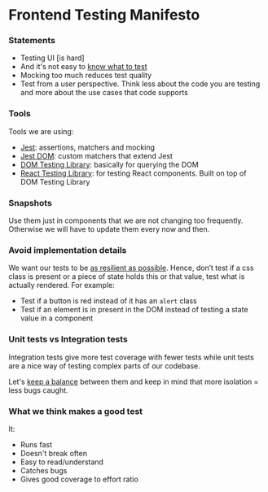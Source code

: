 # Frontend Testing Manifesto

### Statements

- Testing UI [is hard]
- And it's not easy to [know what to test](https://twitter.com/dan_abramov/status/1197901310982590464)
- Mocking too much reduces test quality
- Test from a user perspective. Think less about the code you are testing and more about the use cases that code supports

### Tools

Tools we are using:

- [Jest](https://jestjs.io/en/): assertions, matchers and mocking
- [Jest DOM](https://github.com/testing-library/jest-dom#table-of-contents): custom matchers that extend Jest
- [DOM Testing Library](https://testing-library.com/docs/dom-testing-library/cheatsheet): basically for querying the DOM
- [React Testing Library](https://testing-library.com/docs/react-testing-library/cheatsheet): for testing React components. Built on top of DOM Testing Library

### Snapshots

Use them just in components that we are not changing too frequently. Otherwise we will have to update them every now and then.

### Avoid implementation details

We want our tests to be [as resilient as possible](https://twitter.com/dan_abramov/status/1151842775417151489). Hence, don’t test if a css class is present or a piece of state holds this or that value, test what is actually rendered. For example:

- Test if a button is red instead of it has an `alert` class
- Test if an element is in present in the DOM instead of testing a state value in a component

### Unit tests vs Integration tests

Integration tests give more test coverage with fewer tests while unit tests are a nice way of testing complex parts of our codebase.

Let's [keep a balance](https://twitter.com/rauchg/status/807626710350839808?lang=en) between them and keep in mind that more isolation = less bugs caught.

### What we think makes a good test

It: 

- Runs fast
- Doesn't break often
- Easy to read/understand
- Catches bugs
- Gives good coverage to effort ratio
